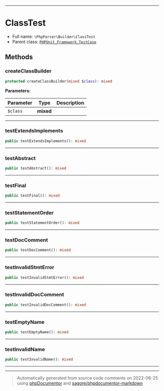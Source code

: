 ***

# ClassTest





* Full name: `\PhpParser\Builder\ClassTest`
* Parent class: [`PHPUnit_Framework_TestCase`](../../PHPUnit_Framework_TestCase.md)




## Methods


### createClassBuilder



```php
protected createClassBuilder(mixed $class): mixed
```








**Parameters:**

| Parameter | Type | Description |
|-----------|------|-------------|
| `$class` | **mixed** |  |




***

### testExtendsImplements



```php
public testExtendsImplements(): mixed
```











***

### testAbstract



```php
public testAbstract(): mixed
```











***

### testFinal



```php
public testFinal(): mixed
```











***

### testStatementOrder



```php
public testStatementOrder(): mixed
```











***

### testDocComment



```php
public testDocComment(): mixed
```











***

### testInvalidStmtError



```php
public testInvalidStmtError(): mixed
```











***

### testInvalidDocComment



```php
public testInvalidDocComment(): mixed
```











***

### testEmptyName



```php
public testEmptyName(): mixed
```











***

### testInvalidName



```php
public testInvalidName(): mixed
```











***


***
> Automatically generated from source code comments on 2022-06-25 using [phpDocumentor](http://www.phpdoc.org/) and [saggre/phpdocumentor-markdown](https://github.com/Saggre/phpDocumentor-markdown)

